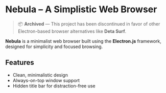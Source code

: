 # Nebula – A Simplistic Web Browser

> 📦 **Archived** — This project has been discontinued in favor of other Electron-based browser alternatives like **Deta Surf**.

**Nebula** is a minimalist web browser built using the **Electron.js** framework, designed for simplicity and focused browsing.

## Features

- Clean, minimalistic design
- Always-on-top window support
- Hidden title bar for distraction-free use
